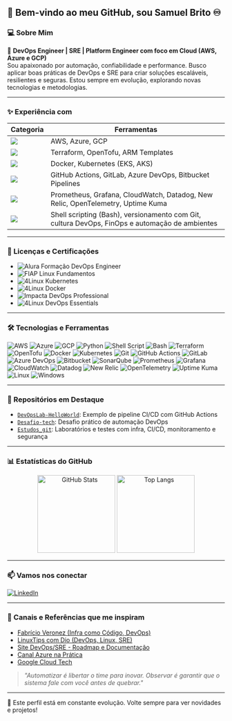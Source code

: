 ## 👋 Bem-vindo ao meu GitHub, sou Samuel Brito ♾️

### 💻 Sobre Mim

🔧 **DevOps Engineer | SRE | Platform Engineer com foco em Cloud (AWS, Azure e GCP)**  
Sou apaixonado por automação, confiabilidade e performance. Busco aplicar boas práticas de DevOps e SRE para criar soluções escaláveis, resilientes e seguras. Estou sempre em evolução, explorando novas tecnologias e metodologias.

---

### ✨ Experiência com

| Categoria | Ferramentas |
|-----------|-------------|
| <img src="https://img.shields.io/badge/-Cloud-444?logo=amazonaws&logoColor=white" /> | AWS, Azure, GCP |
| <img src="https://img.shields.io/badge/-IaC-444?logo=terraform&logoColor=white" /> | Terraform, OpenTofu, ARM Templates |
| <img src="https://img.shields.io/badge/-Containers-444?logo=docker&logoColor=white" /> | Docker, Kubernetes (EKS, AKS) |
| <img src="https://img.shields.io/badge/-CI/CD-444?logo=githubactions&logoColor=white" /> | GitHub Actions, GitLab, Azure DevOps, Bitbucket Pipelines |
| <img src="https://img.shields.io/badge/-Observabilidade-444?logo=grafana&logoColor=white" /> | Prometheus, Grafana, CloudWatch, Datadog, New Relic, OpenTelemetry, Uptime Kuma |
| <img src="https://img.shields.io/badge/-Scripts/Git/DevOps-444?logo=gnubash&logoColor=white" /> | Shell scripting (Bash), versionamento com Git, cultura DevOps, FinOps e automação de ambientes |

---

### 📄 Licenças e Certificações

- ![Alura](https://img.shields.io/badge/Alura-DevOps%20Engineer-blue?logo=alura&logoColor=white) Formação DevOps Engineer
- ![FIAP](https://img.shields.io/badge/FIAP-Linux%20Fundamentos-black?logo=fiap&logoColor=white) Linux Fundamentos
- ![4Linux](https://img.shields.io/badge/4Linux-Kubernetes%20Avançado-0D1117?logo=linux&logoColor=white) Kubernetes
- ![4Linux](https://img.shields.io/badge/4Linux-Docker%20Containers-0D1117?logo=docker&logoColor=white) Docker
- ![Impacta](https://img.shields.io/badge/Impacta-DevOps%20Professional-007ACC?logo=azuredevops&logoColor=white) DevOps Professional
- ![4Linux](https://img.shields.io/badge/4Linux-DevOps%20Essentials-0D1117?logo=linuxfoundation&logoColor=white) DevOps Essentials

---

### 🛠️ Tecnologias e Ferramentas

![AWS](https://img.shields.io/badge/AWS-232F3E?style=for-the-badge&logo=amazonaws&logoColor=white)
![Azure](https://img.shields.io/badge/Azure-0078D4?style=for-the-badge&logo=microsoftazure&logoColor=white)
![GCP](https://img.shields.io/badge/GCP-4285F4?style=for-the-badge&logo=googlecloud&logoColor=white)
![Python](https://img.shields.io/badge/Python-3776AB?style=for-the-badge&logo=python&logoColor=white)
![Shell Script](https://img.shields.io/badge/Shell_Script-121011?style=for-the-badge&logo=gnu-bash&logoColor=white)
![Bash](https://img.shields.io/badge/Bash-4EAA25?style=for-the-badge&logo=gnubash&logoColor=white)
![Terraform](https://img.shields.io/badge/Terraform-5C4EE5?style=for-the-badge&logo=terraform&logoColor=white)
![OpenTofu](https://img.shields.io/badge/OpenTofu-4E4E4E?style=for-the-badge&logo=opentofu&logoColor=white)
![Docker](https://img.shields.io/badge/Docker-2496ED?style=for-the-badge&logo=docker&logoColor=white)
![Kubernetes](https://img.shields.io/badge/Kubernetes-326CE5?style=for-the-badge&logo=kubernetes&logoColor=white)
![Git](https://img.shields.io/badge/Git-F05032?style=for-the-badge&logo=git&logoColor=white)
![GitHub Actions](https://img.shields.io/badge/GitHub_Actions-2088FF?style=for-the-badge&logo=githubactions&logoColor=white)
![GitLab](https://img.shields.io/badge/GitLab-FC6D26?style=for-the-badge&logo=gitlab&logoColor=white)
![Azure DevOps](https://img.shields.io/badge/Azure_DevOps-0078D7?style=for-the-badge&logo=azuredevops&logoColor=white)
![Bitbucket](https://img.shields.io/badge/Bitbucket-0052CC?style=for-the-badge&logo=bitbucket&logoColor=white)
![SonarQube](https://img.shields.io/badge/SonarQube-4E9BCD?style=for-the-badge&logo=sonarqube&logoColor=white)
![Prometheus](https://img.shields.io/badge/Prometheus-E6522C?style=for-the-badge&logo=prometheus&logoColor=white)
![Grafana](https://img.shields.io/badge/Grafana-F46800?style=for-the-badge&logo=grafana&logoColor=white)
![CloudWatch](https://img.shields.io/badge/CloudWatch-FF9900?style=for-the-badge&logo=amazonaws&logoColor=white)
![Datadog](https://img.shields.io/badge/Datadog-632CA6?style=for-the-badge&logo=datadog&logoColor=white)
![New Relic](https://img.shields.io/badge/NewRelic-0084FF?style=for-the-badge&logo=newrelic&logoColor=white)
![OpenTelemetry](https://img.shields.io/badge/OpenTelemetry-FCE303?style=for-the-badge&logo=opentelemetry&logoColor=black)
![Uptime Kuma](https://img.shields.io/badge/Uptime_Kuma-000000?style=for-the-badge&logoColor=white)
![Linux](https://img.shields.io/badge/Linux-FCC624?style=for-the-badge&logo=linux&logoColor=black)
![Windows](https://img.shields.io/badge/Windows-0078D6?style=for-the-badge&logo=windows&logoColor=white)

---

### 📌 Repositórios em Destaque

* [`DevOpsLab-HelloWorld`](https://github.com/Samuel-Diniz/DevOpsLab-HelloWorld): Exemplo de pipeline CI/CD com GitHub Actions  
* [`Desafio-tech`](https://github.com/Samuel-Diniz/Desafio-tech): Desafio prático de automação DevOps  
* [`Estudos_git`](https://github.com/Samuel-Diniz/Estudos_git): Laboratórios e testes com infra, CI/CD, monitoramento e segurança

---

<h3 align="left">📊 Estatísticas do GitHub</h3>
<div align="center">
  <img src="https://github-readme-stats.vercel.app/api?username=samuelb-dz-tech&show_icons=true&theme=tokyonight" alt="GitHub Stats" height="180"/>
  <img src="https://github-readme-stats.vercel.app/api/top-langs/?username=samuelb-dz-tech&layout=compact&theme=tokyonight" alt="Top Langs" height="180"/>
</div>

---

### 📫 Vamos nos conectar

[![LinkedIn](https://img.shields.io/badge/-LinkedIn-0077B5?style=for-the-badge&logo=linkedin&logoColor=white)](https://www.linkedin.com/in/samuelb-dz-tech)

---

### 🔗 Canais e Referências que me inspiram

* [Fabrício Veronez (Infra como Código, DevOps)](https://www.youtube.com/c/FabricioVeronez)  
* [LinuxTips com Dio (DevOps, Linux, SRE)](https://www.youtube.com/c/LinuxTips)  
* [Site DevOps/SRE - Roadmap e Documentação](https://roadmap.sh/devops)  
* [Canal Azure na Prática](https://www.youtube.com/c/Azurenapratica)  
* [Google Cloud Tech](https://cloud.google.com/learn)

> _"Automatizar é libertar o time para inovar. Observar é garantir que o sistema fale com você antes de quebrar."_

---

🔄 Este perfil está em constante evolução. Volte sempre para ver novidades e projetos!
